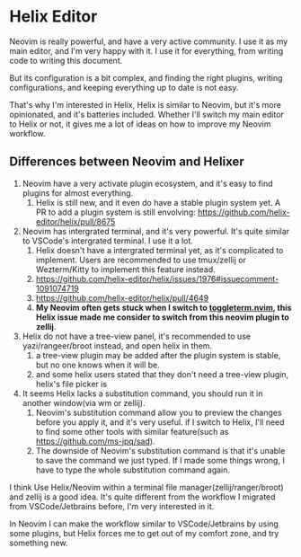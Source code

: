 # Helix Editor

Neovim is really powerful, and have a very active community. I use it as my main editor, and I'm very happy with it. I use it for everything, from writing code to writing this document.

But its configuration is a bit complex, and finding the right plugins, writing configurations, and keeping everything up to date is not easy.

That's why I'm interested in Helix, Helix is similar to Neovim, but it's more opinionated, and it's batteries included.
Whether I'll switch my main editor to Helix or not, it gives me a lot of ideas on how to improve my Neovim workflow.

## Differences between Neovim and Helixer

1. Neovim have a very activate plugin ecosystem, and it's easy to find plugins for almost everything.
    1. Helix is still new, and it even do have a stable plugin system yet. A PR to add a plugin system is still envolving: <https://github.com/helix-editor/helix/pull/8675>
2. Neovim has intergrated terminal, and it's very powerful. It's quite similar to VSCode's intergrated terminal. I use it a lot.
    1. Helix doesn't have a intergrated terminal yet, as it's complicated to implement. Users are recommended to use tmux/zellij or Wezterm/Kitty to implement this feature instead.
    1. <https://github.com/helix-editor/helix/issues/1976#issuecomment-1091074719>
    1. <https://github.com/helix-editor/helix/pull/4649>
    1. **My Neovim often gets stuck when I switch to [toggleterm.nvim](https://github.com/akinsho/toggleterm.nvim), this Helix issue made me consider to switch from this neovim plugin to zellij**.
1. Helix do not have a tree-view panel, it's recommended to use yazi/rangeer/broot instead, and open helix in them.
    1. a tree-view plugin may be added after the plugin system is stable, but no one knows when it will be.
    2. and some helix users stated that they don't need a tree-view plugin, helix's file picker is 
1. It seems Helix lacks a substitution command, you should run it in another window(via wm or zellij).
    1. Neovim's substitution command allow you to preview the changes before you apply it, and it's very useful. if I switch to Helix, I'll need to find some other tools with similar feature(such as https://github.com/ms-jpq/sad).
    2. The downside of Neovim's substitution command is that it's unable to save the command we just typed. If I made some things wrong, I have to type the whole substitution command again.

I think Use Helix/Neovim within a terminal file manager(zellij/ranger/broot) and zellij is a good idea. 
It's quite different from the workflow I migrated from VSCode/Jetbrains before, I'm very interested in it.

In Neovim I can make the workflow similar to VSCode/Jetbrains by using some plugins, but Helix forces me to get out of my comfort zone, and try something new.

